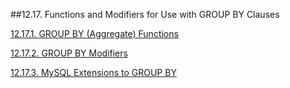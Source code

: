 ##12.17. Functions and Modifiers for Use with GROUP BY Clauses

[12.17.1. GROUP BY (Aggregate) Functions][12-17-1-GBF]

[12.17.2. GROUP BY Modifiers][12-17-2-GBM]

[12.17.3. MySQL Extensions to GROUP BY][12-17-3-MEGB]

[12-17-1-GBF]: ./12.17.01_GROUP_BY_Aggregate_Functions.md
[12-17-2-GBM]: ./12.17.02_GROUP_BY_Modifiers.md
[12-17-3-MEGB]: ./12.17.03_MySQL_Extensions_to_GROUP_BY.md